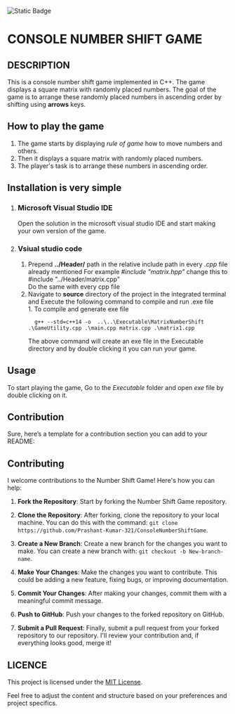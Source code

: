 ![Static Badge](https://img.shields.io/badge/NumberShift-Game-blue)

# CONSOLE NUMBER SHIFT GAME

## DESCRIPTION 

This is a console number shift game implemented in C++. The game displays a square matrix with randomly placed numbers. The goal of the game is to arrange these randomly placed numbers in ascending order by shifting using **arrows** keys.

## How to play the game 

1. The game starts by displaying *rule of game* how to move numbers and others. 
2. Then it displays a square matrix with randomly placed numbers.
3. The player's task is to arrange these numbers in ascending order.


## Installation is very simple 
1. ### Microsoft Visual Studio IDE 
      Open the solution in the microsoft visual studio IDE and start making your own version of the game. 

2. ### Vsiual studio code 
      1. Prepend **../Header/** path in the relative include path in every *.cpp* file already mentioned
      For example 
      *#include "matrix.hpp"* change this to #include "../Header/matrix.cpp"  
      Do the same with every cpp file
      2. Navigate to **source** directory of the project in the integrated terminal  
      and Execute the following command to compile and run .exe file  
       1. To compile and generate exe file  
           ``` 
             g++ --std=c++14 -o  ..\..\Executable\MatrixNumberShift  .\GameUtility.cpp .\main.cpp matrix.cpp .\matrix1.cpp
            ``` 
            The above command will create an exe file in the Executable directory and by double clicking it you can run your game. 

## Usage 
To start playing the game, Go to the *Executable* folder and open *exe* file by double clicking on it. 


## Contribution 
Sure, here’s a template for a contribution section you can add to your README:

## Contributing

I welcome contributions to the Number Shift Game! Here's how you can help:

1. **Fork the Repository**: Start by forking the Number Shift Game repository.

2. **Clone the Repository**: After forking, clone the repository to your local machine. You can do this with the command: `git clone https://github.com/Prashant-Kumar-321/ConsoleNumberShiftGame`.

3. **Create a New Branch**: Create a new branch for the changes you want to make. You can create a new branch with: `git checkout -b New-branch-name`.

4. **Make Your Changes**: Make the changes you want to contribute. This could be adding a new feature, fixing bugs, or improving documentation.

5. **Commit Your Changes**: After making your changes, commit them with a meaningful commit message.

6. **Push to GitHub**: Push your changes to the forked repository on GitHub.

7. **Submit a Pull Request**: Finally, submit a pull request from your forked repository to our repository. I'll review your contribution and, if everything looks good, merge it!


## LICENCE
This project is licensed under the [MIT License](https://opensource.org/license/mit/).

Feel free to adjust the content and structure based on your preferences and project specifics.
